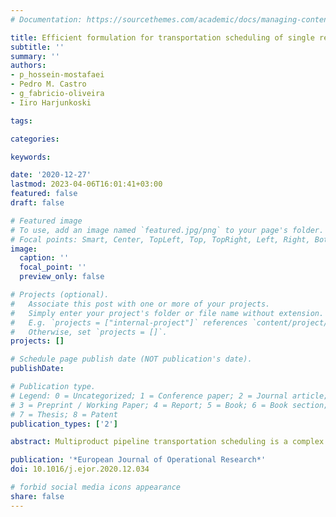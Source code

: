 ```yaml
---
# Documentation: https://sourcethemes.com/academic/docs/managing-content/

title: Efficient formulation for transportation scheduling of single refinery multiproduct pipelines
subtitle: ''
summary: ''
authors:
- p_hossein-mostafaei
- Pedro M. Castro
- g_fabricio-oliveira
- Iiro Harjunkoski

tags: 

categories: 

keywords: 

date: '2020-12-27'
lastmod: 2023-04-06T16:01:41+03:00
featured: false
draft: false

# Featured image
# To use, add an image named `featured.jpg/png` to your page's folder.
# Focal points: Smart, Center, TopLeft, Top, TopRight, Left, Right, BottomLeft, Bottom, BottomRight.
image:
  caption: ''
  focal_point: ''
  preview_only: false

# Projects (optional).
#   Associate this post with one or more of your projects.
#   Simply enter your project's folder or file name without extension.
#   E.g. `projects = ["internal-project"]` references `content/project/deep-learning/index.md`.
#   Otherwise, set `projects = []`.
projects: []

# Schedule page publish date (NOT publication's date).
publishDate: 

# Publication type.
# Legend: 0 = Uncategorized; 1 = Conference paper; 2 = Journal article;
# 3 = Preprint / Working Paper; 4 = Report; 5 = Book; 6 = Book section;
# 7 = Thesis; 8 = Patent
publication_types: ['2']

abstract: Multiproduct pipeline transportation scheduling is a complex operations research problem that is characterized by the movement of the cargo rather than the carrier. Hence, it cannot be solved using vehicle routing methods. While most formulations for short-term scheduling adopt a continuous-time representation, they often lead to suboptimal solutions because of the dependence on the number of time slots in the grid, which is difficult to predict. Furthermore, some of these formulations have poor linear relaxations due to the presence of inefficient big-M constraints. In this paper, we develop a discrete-time mixed integer linear programming (MILP) model for the detailed scheduling of a straight pipeline with a single refinery and multiple depots. The proposed formulation rigorously detects interface material generated between adjacent products and considers planned shutdowns in pipeline segments due to maintenance operations, as well as local market demands occurring at multiple intermediate due dates. The main novelty is that continuous tasks can span multiple time slots to enforce minimum batch sizes on injection and delivery nodes, which allows for the model to generate better schedules than those obtained with previously proposed formulations. To ensure an efficient model by design, we rely on generalized disjunctive programming (GDP) and on the convex hull reformulation of disjunctions, which results in stronger and often more computationally efficient formulations. We present numerical results for a set of benchmark instances and show that the proposed model applies to large-scale industrial cases.

publication: '*European Journal of Operational Research*'
doi: 10.1016/j.ejor.2020.12.034

# forbid social media icons appearance
share: false
---
```

